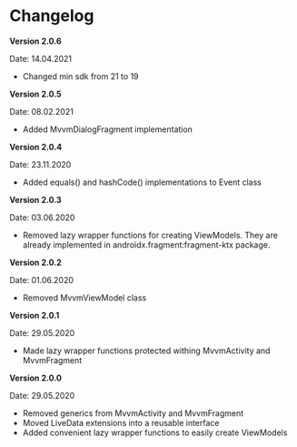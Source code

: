 # Changelog

**Version 2.0.6**

Date: 14.04.2021

- Changed min sdk from 21 to 19

**Version 2.0.5**

Date: 08.02.2021

- Added MvvmDialogFragment implementation

**Version 2.0.4**

Date: 23.11.2020

- Added equals() and hashCode() implementations to Event class

**Version 2.0.3**

Date: 03.06.2020

- Removed lazy wrapper functions for creating ViewModels. They are already implemented in androidx.fragment:fragment-ktx package.

**Version 2.0.2**

Date: 01.06.2020

- Removed MvvmViewModel class

**Version 2.0.1**

Date: 29.05.2020

- Made lazy wrapper functions protected withing MvvmActivity and MvvmFragment

**Version 2.0.0**

Date: 29.05.2020

- Removed generics from MvvmActivity and MvvmFragment
- Moved LiveData extensions into a reusable interface
- Added convenient lazy wrapper functions to easily create ViewModels
